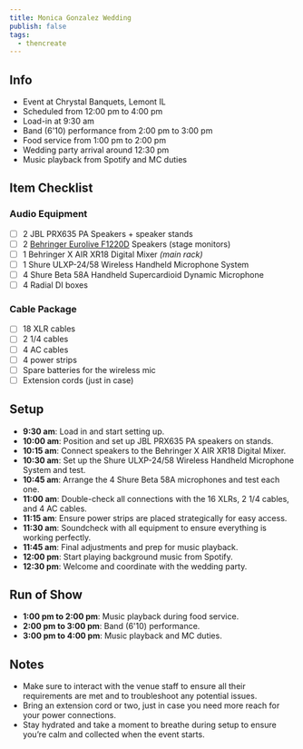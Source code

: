 ```yaml
---
title: Monica Gonzalez Wedding
publish: false
tags:
  - thencreate
---
```

## Info
- Event at Chrystal Banquets, Lemont IL
- Scheduled from 12:00 pm to 4:00 pm
- Load-in at 9:30 am
- Band (6'10) performance from 2:00 pm to 3:00 pm
- Food service from 1:00 pm to 2:00 pm
- Wedding party arrival around 12:30 pm
- Music playback from Spotify and MC duties

## Item Checklist
### Audio Equipment
- [ ] 2 JBL PRX635 PA Speakers + speaker stands
- [ ] 2 [Behringer Eurolive F1220D](https://www.amazon.com/Behringer-Eurolive-F1220D-Powered-Speaker/dp/B00QLWZC22/ref=sr_1_7?dib=eyJ2IjoiMSJ9.cp-OeqMBJRVXeFKL8XmpteOe4pHi34oJFHpW4cSDIMvUF32FyoKqheXDJKjN2DK1c0REj2z1mWUSmWPR9Kj7AeAE92FORrYLSCfTDj7gPPMrKmTQNAaT1SYjOEuVvbzFip-GEK5r_wQzUE0shFR5zodDblFOzM-LxSvVYQDR97Hioms_RbXEPytb0nobvAeyMSb1v146_TpR8XE60n9K-mG6mTs0smMemw6vhoC_7AvLxh_uqWPFDr1RuifAr7_-K3DshU_fQ5WmdrQpaXTeS1X-09WU7wxhHCZfQRs77MQ.OM5SzNrr0Evx7rcDfLI62I3167cXmWD9KTmBx21E72w&dib_tag=se&keywords=behringer+stage+monitors&qid=1721931794&sr=8-7) Speakers (stage monitors)
- [ ] 1 Behringer X AIR XR18 Digital Mixer *(main rack)*
- [ ] 1 Shure ULXP-24/58 Wireless Handheld Microphone System
- [ ] 4 Shure Beta 58A Handheld Supercardioid Dynamic Microphone
- [ ] 4 Radial DI boxes

### Cable Package
- [ ] 18 XLR cables
- [ ] 2 1/4 cables
- [ ] 4 AC cables
- [ ] 4 power strips
- [ ] Spare batteries for the wireless mic
- [ ] Extension cords (just in case)

## Setup

- **9:30 am**: Load in and start setting up.
- **10:00 am**: Position and set up JBL PRX635 PA speakers on stands.
- **10:15 am**: Connect speakers to the Behringer X AIR XR18 Digital Mixer.
- **10:30 am**: Set up the Shure ULXP-24/58 Wireless Handheld Microphone System and test.
- **10:45 am**: Arrange the 4 Shure Beta 58A microphones and test each one.
- **11:00 am**: Double-check all connections with the 16 XLRs, 2 1/4 cables, and 4 AC cables.
- **11:15 am**: Ensure power strips are placed strategically for easy access.
- **11:30 am**: Soundcheck with all equipment to ensure everything is working perfectly.
- **11:45 am**: Final adjustments and prep for music playback.
- **12:00 pm**: Start playing background music from Spotify.
- **12:30 pm**: Welcome and coordinate with the wedding party.

## Run of Show

- **1:00 pm to 2:00 pm**: Music playback during food service.
- **2:00 pm to 3:00 pm**: Band (6'10) performance.
- **3:00 pm to 4:00 pm**: Music playback and MC duties.

## Notes
- Make sure to interact with the venue staff to ensure all their requirements are met and to troubleshoot any potential issues.
- Bring an extension cord or two, just in case you need more reach for your power connections.
- Stay hydrated and take a moment to breathe during setup to ensure you’re calm and collected when the event starts.
